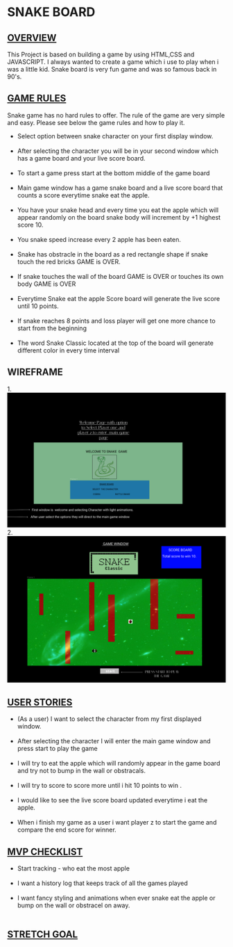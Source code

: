 <h1>SNAKE BOARD</H1>

<H2> <u>OVERVIEW</u></H2>
This Project is based on building a game by using HTML,CSS and JAVASCRIPT. I always wanted to create a game which i use to play when i was a little kid. Snake board is very fun game and was so famous back in 90's.
<br>
<h2><u>GAME RULES</u></h2> 
 Snake game has no hard rules to offer. The rule of the game are very simple and easy. Please see below the game rules and how to play it.
 <ul>
 <li>Select option between snake character on your first display window.
 </li>
 <br>
<li>After selecting the character you will be in your second window which has a game board and your live score board.
 </li>
 <br>
 <li>To start a game press start at the bottom middle of the game board
 </li>
 <br>
 <li>Main game window has a game snake board and a live score board that counts a score everytime snake eat the apple.
 </li>
 <br>
 <li>You have your snake head and every time you eat the apple which will appear randomly on the board snake body will increment by +1 highest score 10.
 </li>
 <br>
 <li>You snake speed increase every 2 apple has been eaten. 
 </li>
 <br>
 <li>Snake has obstracle in the board as a red rectangle shape if snake touch the red bricks GAME is OVER.
 </li>
 <br>
 <li>If snake touches the wall of the board GAME is OVER or touches its own body GAME is OVER </li>
 <br>
 <li>Everytime Snake eat the apple Score board will generate the live score until 10 points. </li>
 <br>
 <li>If snake reaches 8 points and loss player will get one more chance to start from the beginning</li>
 <br>
 <li>The word Snake Classic located at the top of the board will generate different color in every time interval</li>
 
 </ul>


 <h2>WIREFRAME</h2>
1.
<img src='snake2.png'>
<br>
2.
<img src='snake.png'>
 

<H2><u>USER STORIES</u></H2>

<ul>
<li>
(As a user) I want to select the character from my first displayed window.
</li>
<br>
<li>After selecting the character I will enter the main game window and press start to play the game</li>
<br>
<li>I will try to eat the apple which will randomly appear in the game board and try not to bump in the wall or obstracals.
</li>
<br>
<li>I will try to score to score more until i hit 10 points to win .
</li>
<br>
<li>I would like to see the live score board updated everytime i eat the apple.
</li>
<br>
<li> When i finish my game as a user i want player z to start the game and compare the end score for winner.</li>
</ul>

<h2><u>MVP CHECKLIST</u></h2>
<ul>
<li>
Start tracking - who eat the most apple 
</li>
<br>
<li>I want a history log that keeps track of all the games played</li>
<br>
<li>
I want fancy styling and animations when ever snake eat the apple or bump on the wall or obstracel on away.
</li>
<br>
</ul>

<h2><u>STRETCH GOAL</u></h2>








